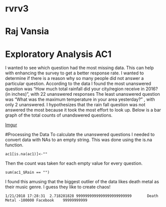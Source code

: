 # rvrv3
# Raj Vansia 
# Exploratory Analysis AC1
I wanted to see which question had the most missing data. This can help with enhancing the survey to get a better response rate. I wanted to determine if there is a reason why so many people did not answer a particular question. According to the data I found the most unanswered question was “How much total rainfall did your city/region receive in 2016? (in inches)”, with 22 unanswered responses The least unanswered question was “What was the maximum temperature in your area yesterday?” , with only 2 unanswered. I hypothesizes that the rain fall question was not answered the most because it took the most effort to look up.  Below is a bar graph of the total counts of unandswered questions. 

[Imgur](https://i.imgur.com/ZD9uixa.png)

#Processing the Data 
To calculate the unanswered questions I needed to convert data with NAs to an empty string. This was done using the is.na function. 
```
ac1[is.na(ac1)]<-""
```
Then the count was taken for each empty value for every question. 

```
sum(ac1_$Rain == "")
```
I found this amusing that the biggest outlier of the data likes death metal as their music genre. I guess they like to create chaos!
```
1/21/2018 17:28:31	2.718281828	9999999999999999999999999		Death Metal	-100000	Facebook	99999999999
```

